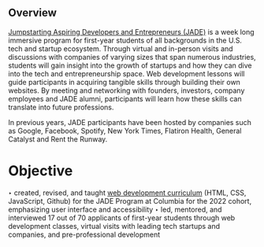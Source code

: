 ## Overview
[Jumpstarting Aspiring Developers and Entrepreneurs (JADE)](https://www.cc-seas.columbia.edu/jade) is a week long immersive program for first-year students of all backgrounds in the U.S. tech and startup ecosystem. Through virtual and in-person visits and discussions with companies of varying sizes that span numerous industries, students will gain insight into the growth of startups and how they can dive into the tech and entrepreneurship space. Web development lessons will guide participants in acquiring tangible skills through building their own websites. By meeting and networking with founders, investors, company employees and JADE alumni, participants will learn how these skills can translate into future professions.

In previous years, JADE participants have been hosted by companies such as Google, Facebook, Spotify, New York Times, Flatiron Health, General Catalyst and Rent the Runway. 

# Objective
‣ created, revised, and taught [web development curriculum](https://www.notion.so/joycejiang/Web-Dev-JADE-2022-dcc2708e326e40dd8b392100327237d0) (HTML, CSS, JavaScript, Github) for the JADE Program at Columbia for the 2022 cohort, emphasizing user interface and accessibility 
‣ led, mentored, and interviewed 17 out of 70 applicants of first-year students through web development classes, virtual visits with leading tech startups and companies, and pre-professional development
